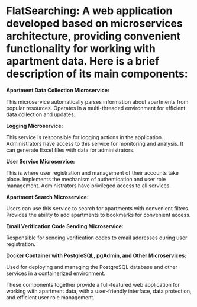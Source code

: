 # FlatSearching: A web application developed based on microservices architecture, providing convenient functionality for working with apartment data. Here is a brief description of its main components:

**Apartment Data Collection Microservice:**

This microservice automatically parses information about apartments from popular resources.
Operates in a multi-threaded environment for efficient data collection and updates.

**Logging Microservice:**

This service is responsible for logging actions in the application.
Administrators have access to this service for monitoring and analysis.
It can generate Excel files with data for administrators.

**User Service Microservice:**

This is where user registration and management of their accounts take place.
Implements the mechanism of authentication and user role management.
Administrators have privileged access to all services.

**Apartment Search Microservice:**

Users can use this service to search for apartments with convenient filters.
Provides the ability to add apartments to bookmarks for convenient access.

**Email Verification Code Sending Microservice:**

Responsible for sending verification codes to email addresses during user registration.

**Docker Container with PostgreSQL, pgAdmin, and Other Microservices:**

Used for deploying and managing the PostgreSQL database and other services in a containerized environment.

These components together provide a full-featured web application for working with apartment data, with a user-friendly interface, data protection, and efficient user role management.
